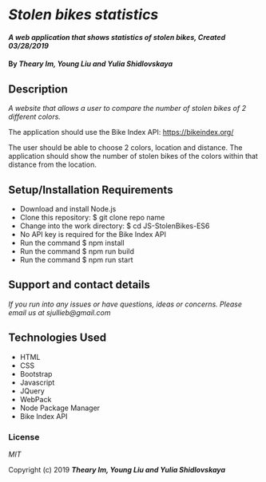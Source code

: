 # _Stolen bikes statistics_

#### _A web application that shows statistics of stolen bikes, Created 03/28/2019_

#### By _**Theary Im, Young Liu and Yulia Shidlovskaya**_

## Description

_A website that allows a user to compare the number of stolen bikes of 2 different colors._

The application should use the Bike Index API: https://bikeindex.org/

The user should be able to choose 2 colors, location and distance. The application should show the number of stolen bikes of the colors within that distance from the location.

## Setup/Installation Requirements

* Download and install Node.js
* Clone this repository: $ git clone repo name
* Change into the work directory: $ cd JS-StolenBikes-ES6
* No API key is required for the Bike Index API
* Run the command $ npm install
* Run the command $ npm run build
* Run the command $ npm run start

## Support and contact details

_If you run into any issues or have questions, ideas or concerns. Please email us at sjullieb@gmail.com_

## Technologies Used

* HTML
* CSS
* Bootstrap
* Javascript
* JQuery
* WebPack
* Node Package Manager
* Bike Index API

### License

*MIT*

Copyright (c) 2019 **_Theary Im, Young Liu and Yulia Shidlovskaya_**
